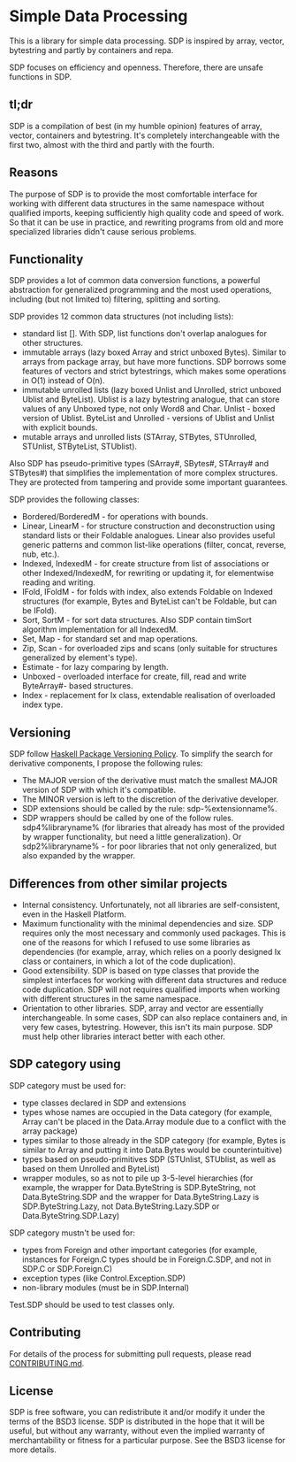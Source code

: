 # Simple Data Processing

This is a library for simple data processing. SDP is inspired by array, vector,
bytestring and partly by containers and repa.

SDP focuses on efficiency and openness. Therefore, there are unsafe functions in
SDP.

## tl;dr

SDP is a compilation of best (in my humble opinion) features of array, vector,
containers and bytestring. It's completely interchangeable with the first two,
almost with the third and partly with the fourth.

## Reasons

The purpose of SDP is to provide the most comfortable interface for working with
different data structures in the same namespace without qualified imports,
keeping sufficiently high quality code and speed of work. So that it can be use
in practice, and rewriting programs from old and more specialized libraries
didn't cause serious problems.

## Functionality

SDP provides a lot of common data conversion functions, a powerful abstraction
for generalized programming and the most used operations, including (but not
limited to) filtering, splitting and sorting.

SDP provides 12 common data structures (not including lists):
- standard list []. With SDP, list functions don't overlap analogues for other
structures.
- immutable arrays (lazy boxed Array and strict unboxed Bytes). Similar to
arrays from package array, but have more functions. SDP borrows some
features of vectors and strict bytestrings, which makes some operations in O(1)
instead of O(n).
- immutable unrolled lists (lazy boxed Unlist and Unrolled, strict unboxed
Ublist and ByteList). Ublist is a lazy bytestring analogue, that can store
values of any Unboxed type, not only Word8 and Char. Unlist - boxed version of
Ublist. ByteList and Unrolled - versions of Ublist and Unlist with explicit
bounds.
- mutable arrays and unrolled lists (STArray, STBytes, STUnrolled, STUnlist,
STByteList, STUblist).

Also SDP has pseudo-primitive types (SArray#, SBytes#, STArray# and STBytes#)
that simplifies the implementation of more complex structures. They are
protected from tampering and provide some important guarantees.

SDP provides the following classes:

- Bordered/BorderedM - for operations with bounds.
- Linear, LinearM - for structure construction and deconstruction using standard
lists or their Foldable analogues. Linear also provides useful generic patterns
and common list-like operations (filter, concat, reverse, nub, etc.).
- Indexed, IndexedM - for create structure from list of associations or other
Indexed/IndexedM, for rewriting or updating it, for elementwise reading and
writing.
- IFold, IFoldM - for folds with index, also extends Foldable on Indexed
structures (for example, Bytes and ByteList can't be Foldable, but can be IFold).
- Sort, SortM - for sort data structures. Also SDP contain timSort algorithm
implementation for all IndexedM.
- Set, Map - for standard set and map operations.
- Zip, Scan - for overloaded zips and scans (only suitable for structures
generalized by element's type).
- Estimate - for lazy comparing by length.
- Unboxed - overloaded interface for create, fill, read and write ByteArray#-
based structures.
- Index - replacement for Ix class, extendable realisation of overloaded index
type.

## Versioning

SDP follow [Haskell Package Versioning Policy](https://pvp.haskell.org).
To simplify the search for derivative components, I propose the following rules:
* The MAJOR version of the derivative must match the smallest MAJOR version of
SDP with which it's compatible.
* The MINOR version is left to the discretion of the derivative developer.
* SDP extensions should be called by the rule: sdp-%extensionname%.
* SDP wrappers should be called by one of the follow rules.
sdp4%libraryname% (for libraries that already has most of the provided by
wrapper functionality, but need a little generalization). Or sdp2%libraryname% -
for poor libraries that not only generalized, but also expanded by the wrapper.

## Differences from other similar projects

* Internal consistency. Unfortunately, not all libraries are self-consistent,
even in the Haskell Platform.
* Maximum functionality with the minimal dependencies and size. SDP requires
only the most necessary and commonly used packages. This is one of the reasons
for which I refused to use some libraries as dependencies (for example, array,
which relies on a poorly designed Ix class or containers, in which a lot of the
code duplication).
* Good extensibility. SDP is based on type classes that provide the simplest
interfaces for working with different data structures and reduce code
duplication. SDP will not requires qualified imports when working with different
structures in the same namespace.
* Orientation to other libraries. SDP, array and vector are essentially
interchangeable. In some cases, SDP can also replace containers and, in very few
cases, bytestring. However, this isn't its main purpose. SDP must help other
libraries interact better with each other.

## SDP category using

SDP category must be used for:
* type classes declared in SDP and extensions
* types whose names are occupied in the Data category (for example, Array can't
be placed in the Data.Array module due to a conflict with the array package)
* types similar to those already in the SDP category (for example, Bytes is
similar to Array and putting it into Data.Bytes would be counterintuitive)
* types based on pseudo-primitives SDP (STUnlist, STUblist, as well as based on
them Unrolled and ByteList)
* wrapper modules, so as not to pile up 3-5-level hierarchies (for example, the
wrapper for Data.ByteString is SDP.ByteString, not Data.ByteString.SDP and the
wrapper for Data.ByteString.Lazy is SDP.ByteString.Lazy, not
Data.ByteString.Lazy.SDP or Data.ByteString.SDP.Lazy)

SDP category mustn't be used for:
* types from Foreign and other important categories (for example, instances for
Foreign.C types should be in Foreign.C.SDP, and not in SDP.C or SDP.Foreign.C)
* exception types (like Control.Exception.SDP)
* non-library modules (must be in SDP.Internal)

Test.SDP should be used to test classes only.

## Contributing

For details of the process for submitting pull requests, please read
[CONTRIBUTING.md](https://github.com/andreymulik/sdp/blob/master/CONTRIBUTING.md).

## License

SDP is free software, you can redistribute it and/or modify it under the
terms of the BSD3 license.
SDP is distributed in the hope that it will be useful, but without any
warranty, without even the implied warranty of merchantability or fitness for
a particular purpose. See the BSD3 license for more details.





